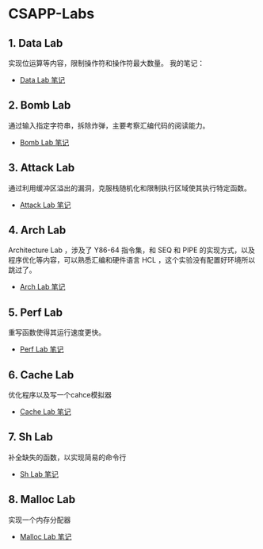 # CSAPP-Labs

## 1. Data Lab
实现位运算等内容，限制操作符和操作符最大数量。
我的笔记：
- [Data Lab 笔记](./1-datalab/datalab-handout/1-note.md)
## 2. Bomb Lab
通过输入指定字符串，拆除炸弹，主要考察汇编代码的阅读能力。
- [Bomb Lab 笔记](./2-bomb/2-bombnote.md)
## 3. Attack Lab
通过利用缓冲区溢出的漏洞，克服栈随机化和限制执行区域使其执行特定函数。
- [Attack Lab 笔记](./3-attack/attacknote.md)
## 4. Arch Lab
Architecture Lab ，涉及了 Y86-64 指令集，和 SEQ 和 PIPE 的实现方式，以及程序优化等内容，可以熟悉汇编和硬件语言 HCL ，这个实验没有配置好环境所以跳过了。
- [Arch Lab 笔记](./4-archlab/readme.md)
## 5. Perf Lab
重写函数使得其运行速度更快。
- [Perf Lab 笔记](./5-perflab/perflabnote.md)
## 6. Cache Lab
优化程序以及写一个cahce模拟器
- [Cache Lab 笔记](./6-cachelab/cachelabnote.md)
## 7. Sh Lab
补全缺失的函数，以实现简易的命令行
- [Sh Lab 笔记](./7-shlab/shelllabnote.md)
## 8. Malloc Lab
实现一个内存分配器
- [Malloc Lab 笔记](./8-malloclab/malloclabnote.md)
